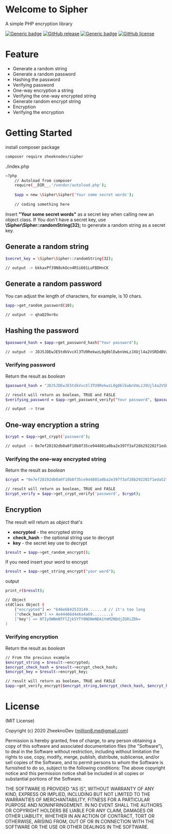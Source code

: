 # Welcome to Sipher
A simple PHP encryption library

[![Generic badge](https://img.shields.io/badge/php->5.6-green.svg)]() [![GitHub release](https://img.shields.io/github/release/ZheeknoDev/Sipher.svg)](https://GitHub.com/ZheeknoDev/Sipher/tags/) [![Generic badge](https://img.shields.io/badge/package-sipher-orange.svg)](https://packagist.org/packages/zheeknodev/sipher) [![GitHub license](https://img.shields.io/github/license/ZheeknoDev/ASPRA)](https://github.com/ZheeknoDev/ASPRA/blob/main/LICENSE)

# Feature
- Generate a random string
- Generate a random password
- Hashing the password
- Verifying password
- One-way encryption a string
- Verifying the one-way encrypted string
- Generate random encrypt string
- Encryption
- Verifying the encryption

# Getting Started
install composer package
```sh
composer require zheeknodev/sipher
```
./index.php
```sh
<?php
    // Autoload from composer
    require(__DIR__.'/vendor/autoload.php');
    
    $app = new \Sipher\Sipher('Your some secret words');
    
    // coding something here
```
Insert **"Your some secret words"** as a secret key when calling new an object class.
If You don't have a secret key, use **\Sipher\Sipher::randomString(32);** to generate a random string as a secret key.

## Generate a random string
```sh
$secret_key = \Sipher\Sipher::randomString(32); 

// output -> bkkaxPf39N8okOcn4RSi601LuFBDHnCK
```

## Generate a random password
You can adjust the length of characters, for example, is 10 chars.
```sh
$app->get_random_password(10);

// output -> qhaQ29xr6v
```

## Hashing the password
```sh
$password_hash = $app->get_password_hash("Your password");

// output -> JDJ5JDEwJE5tdkVvcXl3TU9RekwzL0g0blEwbnVmLzJXUjl4a2VSRDdBVzJBN2JXMkltYVF1UjVHdzRT
```

### Verifying password
Return the result as *boolean*
```sh
$password_hash = "JDJ5JDEwJE5tdkVvcXl3TU9RekwzL0g0blEwbnVmLzJXUjl4a2VSRDdBVzJBN2JXMkltYVF1UjVHdzRT";

// result will return as boolean, TRUE and FASLE
$verifying_password = $app->get_password_verify("Your password", $password_hash);

// output -> true
```

## One-way encryption a string
```sh
$crypt = $app->get_crypt('password');

// output -> 0e7ef28192db0a0f10b8f35ce944801a0ba2e397f3af28b292202f1eda52f5cb
```

### Verifying the one-way encrypted string
Return the result as *boolean*
```sh
$crypt = "0e7ef28192db0a0f10b8f35ce944801a0ba2e397f3af28b292202f1eda52f5cb";

// result will return as boolean, TRUE and FASLE
$crypt_verify = $app->get_crypt_verify('password', $crypt);
```

## Encryption
The result will return as *object* that's
- **encrypted** - the encrypted string
- **check_hash** - the optional string use to decrypt 
- **key** - the secret key use to decrypt
```sh
$result = $app->get_random_encrypt();
```
If you need insert your word to encrypt
```sh
$result = $app->get_string_encrypt("your word");
```
output
```sh
print_r($result);

// Object
stdClass Object (
	["encrypted"] => "646e6842533149.......d // it's too long
	["check_hash"] => 4e44466d4e6a4a69........s 
	["key"] => NTIyOWNmNTFlZjk5YTY0NDNmNDA1YmM2NDdjZGRiZDk=
)
```
### Verifying encryption
Return the result as *boolean*
```sh
// From the previous example
$encrypt_string = $result->encrypted;
$encrypt_check_hash = $result->ecrypt_check_hash;
$encrypt_key = $result->encrypt_key;

// result will return as boolean, TRUE and FASLE
$app->get_verify_encrypt($encrypt_string,$encrypt_check_hash, $encryt_key); 
```

# License
(MIT License)

Copyright (c) 2020 ZheeknoDev (million8.me@gmail.com)

Permission is hereby granted, free of charge, to any person obtaining a copy of this software and associated documentation files (the "Software"), to deal in the Software without restriction, including without limitation the rights to use, copy, modify, merge, publish, distribute, sublicense, and/or sell copies of the Software, and to permit persons to whom the Software is furnished to do so, subject to the following conditions: The above copyright notice and this permission notice shall be included in all copies or substantial portions of the Software.

THE SOFTWARE IS PROVIDED "AS IS", WITHOUT WARRANTY OF ANY KIND, EXPRESS OR IMPLIED, INCLUDING BUT NOT LIMITED TO THE WARRANTIES OF MERCHANTABILITY, FITNESS FOR A PARTICULAR PURPOSE AND NONINFRINGEMENT. IN NO EVENT SHALL THE AUTHORS OR COPYRIGHT HOLDERS BE LIABLE FOR ANY CLAIM, DAMAGES OR OTHER LIABILITY, WHETHER IN AN ACTION OF CONTRACT, TORT OR OTHERWISE, ARISING FROM, OUT OF OR IN CONNECTION WITH THE SOFTWARE OR THE USE OR OTHER DEALINGS IN THE SOFTWARE.

